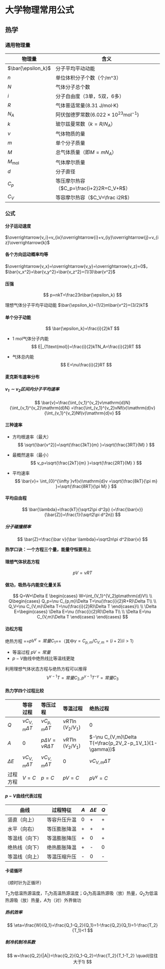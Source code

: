 # 大学物理常用公式

## 热学

### 通用物理量

| 物理量             | 含义                                                |
| ------------------ | --------------------------------------------------- |
| $\bar{\epsilon_k}$ | 分子平均平动动能                                    |
| $n$                | 单位体积分子个数（个/m^3）                          |
| $N$                | 气体分子总个数                                      |
| $i$                | 分子自由度（3单，5双，6多）                         |
| $R$                | 气体普适常量(8.31 J/mol·K)                          |
| $N_A$              | 阿伏伽德罗常数($6.022\times10^{23}\text{mol}^{-1}$) |
| $k$                | 玻尔兹曼常数（$k=R/N_A$）                           |
| $\nu$              | 气体物质的量                                        |
| $m$                | 单个分子质量                                        |
| $M$                | 总气体质量（即$M=mN_A$）                            |
| $M_\text{mol}$     | 气体摩尔质量                                        |
| $d$                | 分子直径                                            |
| $C_p$              | 等压摩尔热容（$C_p=\frac{i+2}2R=C_V+R$）            |
| $C_V$              | 等容摩尔热容（$C_V=\frac i2R$）                     |

### 公式

#### 分子运动速度

$\overrightarrow{v_i}=v_{ix}\overrightarrow{i}+v_{iy}\overrightarrow{j}+v_{iz}\overrightarrow{k}$

#### 各个方向运动概率均等

$\overrightarrow{v_x}=\overrightarrow{v_y}=\overrightarrow{v_z}=0$，$\bar{v_x^2}=\bar{v_y^2}=\bar{v_z^2}=(1/3)\bar{v^2}$

#### 压强

$$
p=nkT=\frac23n\bar{\epsilon_k}
$$

理想气体分子平均平动动能	$\bar{\epsilon_k}=(1/2)m\bar{v^2}=(3/2)kT$

#### 单个分子动能

$$
\bar{\epsilon_k}=\frac{i}{2}kT
$$

- 1 mol气体分子内能
  $$
  E|_{1\text{mol}}=\frac{i}{2}kTN_A=\frac{i}{2}RT
  $$

- 气体总内能
  $$
  E=\nu\frac{i}{2}RT
  $$

#### 麦克斯韦速率分布

##### $v_1\sim v_2$区间内分子平均速率

$$
\bar{v}=\frac{\int_{v_1}^{v_2}v\mathrm{d}N}{\int_{v_1}^{v_2}\mathrm{d}N}
=\frac{\int_{v_1}^{v_2}vNf(v)\mathrm{d}v}{\int_{v_1}^{v_2}Nf(v)\mathrm{d}v}
$$

#### **三种速率**

- 方均根速率（最大）
  $$
  \sqrt{\bar{v^2}}=\sqrt{\frac{3kT}{m} }=\sqrt{\frac{3RT}{M} }
  $$

- 最概然速率（最小）
  $$
  v_p=\sqrt{\frac{2kT}{m} }=\sqrt{\frac{2RT}{M} }   
  $$
  
- 平均速率
  $$
  \bar{v}= \int_{0}^{\infty }vf(v)\mathrm{d}v   =\sqrt{\frac{8kT}{\pi m} }=\sqrt{\frac{8RT}{\pi  M} }
  $$

#### 平均自由程

$$
\bar{\lambda}=\frac{kT}{\sqrt2\pi d^2p}
(=\frac{\bar{v}}{\bar{Z}}=\frac{1}{\sqrt2\pi d^2n})
$$

##### 分子碰撞频率

$$
\bar{Z}=\frac{\bar v}{\bar \lambda}=\sqrt2n\pi d^2\bar{v}
$$

**热学口诀：一个方程三个量，能量守恒要用上**

#### 理想气体状态方程

$$
pV=\nu RT
$$

#### 做功，吸热与内能变化量关系

$$
Q=W+\Delta E \begin{cases}
W=\int_{V_1}^{V_2}p\mathrm{d}V\\
\\
Q\begin{cases}
Q_p=\nu C_{p,m}\Delta T=\nu(\frac{i}{2}R+R)\Delta T\\
\\
Q_V=\nu C_{V,m}\Delta T=\nu(\frac{i}{2}R)\Delta T
\end{cases}\\
\\
\Delta E=\begin{cases}
\Delta E=\nu (\frac{i}{2}R)\Delta T\\
\\
\Delta E=\nu C_{V,m}\Delta T
\end{cases}
\end{cases}
$$

#### 泊松方程

绝热方程	==$pV^\gamma=常量C_1$==（其中$\gamma=C_{p,m}/C_{V,m}=(i+2)/i>1$）

- 等温过程	$pV=常量$
- $p-V$曲线中绝热线比等温线更陡

利用理想气体状态方程与绝热方程可以推得
$$
V^{\gamma-1}T=常量C_2,p^{\gamma-1}T^{-\gamma}=常量C_3
$$

#### 热力学四个过程比较

|            | 等容过程              | 等压过程                  | 等温过程             | 绝热过程                                                |
| :--------- | :-------------------- | :------------------------ | :------------------- | :------------------------------------------------------ |
| $Q$        | $\nu C_{V,m}\Delta T$ | $\nu C_{p,m}\Delta T$     | $\nu RT\ln(V_2/V_1)$ | 0                                                       |
| $A$        | 0                     | $p\Delta V=\nu R\Delta T$ | $\nu RT\ln(V_2/V_1)$ | $-\nu C_{V,m}\Delta T(=\frac{p_2V_2-p_1V_1}{1-\gamma})$ |
| $\Delta E$ | $\nu C_{V,m}\Delta T$ | $\nu C_{V,m}\Delta T$     | 0                    | $\nu C_{V,m}\Delta T$                                   |
| 过程方程   | $V=C$                 | $p=C$                     | $pV=C$               | $pV^\gamma=C$                                           |

#### $p-V$曲线代表过程

| 曲线           | 过程特征     | $A$  | $\Delta E$ | $Q$  |
| -------------- | ------------ | ---- | ---------- | ---- |
| 竖直（向上）   | 等容升压升温 | 0    | +          | +    |
| 水平（向右）   | 等压膨胀降温 | +    | +          | +    |
| 等温线（向下） | 等温膨胀降压 | +    | 0          | +    |
| 绝热线（向下） | 绝热膨胀降温 | +    | -          | 0    |
| 等温线（向上） | 等温压缩升压 | -    | 0          | -    |

#### 卡诺循环

（顺时针为正循环）

$T_2$为低温热源温度，$T_1$为高温热源温度；$Q_1$为高温热源吸（放）热量，$Q_2$为低温热源吸（放）热量，$A$为（对）外界做功

##### 热机效率

$$
\eta=\frac{W}{Q_1}=\frac{Q_1-Q_2}{Q_1}=1-\frac{Q_2}{Q_1}=1-\frac{T_2}{T_1}<1
$$

##### 制冷机制冷系数

$$
w=\frac{Q_2}{|A|}=\frac{Q_2}{Q_1-Q_2}=\frac{T_2}{T_1-T_2} \quad(往往大于1)
$$

